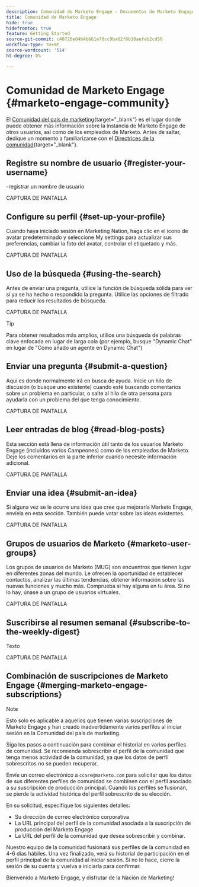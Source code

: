 ```yaml
---
description: Comunidad de Marketo Engage - Documentos de Marketo Engage - Documentación del producto
title: Comunidad de Marketo Engage
hide: true
hidefromtoc: true
feature: Getting Started
source-git-commit: c40726e04b4b661e70cc9ba62f6b10aefab2cd58
workflow-type: tm+mt
source-wordcount: '514'
ht-degree: 0%

---
```


# Comunidad de Marketo Engage {#marketo-engage-community}

El [Comunidad del país de marketing](https://nation.marketo.com/){target="_blank"} es el lugar donde puede obtener más información sobre la instancia de Marketo Engage de otros usuarios, así como de los empleados de Marketo. Antes de saltar, dedique un momento a familiarizarse con el [Directrices de la comunidad](https://nation.marketo.com/t5/community-guidelines/ct-p/community-guidelines){target="_blank"}.

## Registre su nombre de usuario {#register-your-username}

-registrar un nombre de usuario

CAPTURA DE PANTALLA

## Configure su perfil {#set-up-your-profile}

Cuando haya iniciado sesión en Marketing Nation, haga clic en el icono de avatar predeterminado y seleccione My settings para actualizar sus preferencias, cambiar la foto del avatar, controlar el etiquetado y más.

CAPTURA DE PANTALLA

## Uso de la búsqueda {#using-the-search}

Antes de enviar una pregunta, utilice la función de búsqueda sólida para ver si ya se ha hecho o respondido la pregunta. Utilice las opciones de filtrado para reducir los resultados de búsqueda.

CAPTURA DE PANTALLA

>[!TIP]
>
>Para obtener resultados más amplios, utilice una búsqueda de palabras clave enfocada en lugar de larga cola (por ejemplo, busque &quot;Dynamic Chat&quot; en lugar de &quot;Cómo añado un agente en Dynamic Chat&quot;)

## Enviar una pregunta {#submit-a-question}

Aquí es donde normalmente irá en busca de ayuda. Inicie un hilo de discusión (o busque uno existente) cuando esté buscando comentarios sobre un problema en particular, o salte al hilo de otra persona para ayudarla con un problema del que tenga conocimiento.

CAPTURA DE PANTALLA

## Leer entradas de blog {#read-blog-posts}

Esta sección está llena de información útil tanto de los usuarios Marketo Engage (incluidos varios Campeones) como de los empleados de Marketo. Deje los comentarios en la parte inferior cuando necesite información adicional.

CAPTURA DE PANTALLA

## Enviar una idea {#submit-an-idea}

Si alguna vez se le ocurre una idea que cree que mejoraría Marketo Engage, envíela en esta sección. También puede votar sobre las ideas existentes.

CAPTURA DE PANTALLA

## Grupos de usuarios de Marketo {#marketo-user-groups}

Los grupos de usuarios de Marketo (MUG) son encuentros que tienen lugar en diferentes zonas del mundo. Le ofrecen la oportunidad de establecer contactos, analizar las últimas tendencias, obtener información sobre las nuevas funciones y mucho más. Comprueba si hay alguna en tu área. Si no lo hay, únase a un grupo de usuarios virtuales.

CAPTURA DE PANTALLA

## Suscribirse al resumen semanal {#subscribe-to-the-weekly-digest}

Texto

CAPTURA DE PANTALLA

## Combinación de suscripciones de Marketo Engage {#merging-marketo-engage-subscriptions}

>[!NOTE]
>
>Esto solo es aplicable a aquellos que tienen varias suscripciones de Marketo Engage y han creado inadvertidamente varios perfiles al iniciar sesión en la Comunidad del país de marketing.

Siga los pasos a continuación para combinar el historial en varios perfiles de comunidad. Se recomienda sobrescribir el perfil de la comunidad que tenga menos actividad de la comunidad, ya que los datos de perfil sobrescritos no se pueden recuperar.

Envíe un correo electrónico a `ccare@marketo.com` para solicitar que los datos de sus diferentes perfiles de comunidad se combinen con el perfil asociado a su suscripción de producción principal. Cuando los perfiles se fusionan, se pierde la actividad histórica del perfil sobrescrito de su elección.

En su solicitud, especifique los siguientes detalles:

* Su dirección de correo electrónico corporativa
* La URL principal del perfil de la comunidad asociada a la suscripción de producción del Marketo Engage
* La URL del perfil de la comunidad que desea sobrescribir y combinar.

Nuestro equipo de la comunidad fusionará sus perfiles de la comunidad en 4-6 días hábiles. Una vez finalizado, verá su historial de participación en el perfil principal de la comunidad al iniciar sesión. Si no lo hace, cierre la sesión de su cuenta y vuelva a iniciarla para confirmar.

<p>

Bienvenido a Marketo Engage, y disfrutar de la Nación de Marketing!
